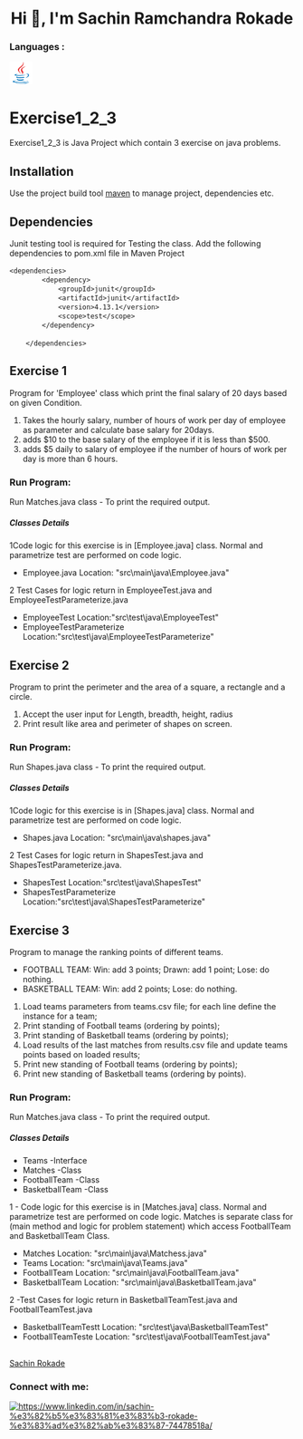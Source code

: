 
<h1 align="center">Hi 👋, I'm Sachin Ramchandra Rokade</h1>


<h3 align="left">Languages :</h3>
<p align="left"> <a href="https://www.java.com" target="_blank" rel="noreferrer"> <img src="https://raw.githubusercontent.com/devicons/devicon/master/icons/java/java-original.svg" alt="java" width="40" height="40"/> </a> </p>

# Exercise1_2_3

Exercise1_2_3 is Java Project which contain 3 exercise on java problems.

## Installation

Use the project build tool [maven](https://maven.apache.org/download.cgi) to manage project, dependencies etc.

## Dependencies

Junit testing tool is required for Testing the class. Add the following dependencies to pom.xml file in Maven Project
```
<dependencies>
        <dependency>
            <groupId>junit</groupId>
            <artifactId>junit</artifactId>
            <version>4.13.1</version>
            <scope>test</scope>
        </dependency>

    </dependencies>
```

##
## Exercise 1
Program for 'Employee' class which print the final salary of 20 days based on given Condition.
1. Takes the hourly salary, number of hours of work per day of employee as parameter and calculate base salary for 20days.
2. adds $10 to the base salary of the employee if it is less than $500.  
3. adds $5 daily to salary of employee if the number of hours of work per day is more than 6 hours. 

 <h3 align="left">Run Program:</h3>
Run Matches.java class - To print the required output. 

 ##### Classes Details
1Code logic for this exercise is in [Employee.java] class. Normal and parametrize test are performed on code logic. 
- Employee.java Location: "src\\main\\java\\Employee.java"

2 Test Cases for logic return in EmployeeTest.java and EmployeeTestParameterize.java 
- EmployeeTest Location:"src\\test\\java\\EmployeeTest"
- EmployeeTestParameterize Location:"src\\test\\java\\EmployeeTestParameterize"

##
## Exercise 2
Program to print the perimeter and the area of a square, a rectangle and a circle. 
1. Accept the user input for Length, breadth, height, radius
2. Print result like area and perimeter of shapes on screen. 

  <h3 align="left">Run Program:</h3>
Run Shapes.java class - To print the required output. 

 ##### Classes Details
1Code logic for this exercise is in [Shapes.java] class. Normal and parametrize test are performed on code logic.  
- Shapes.java Location: "src\\main\\java\\shapes.java"

2 Test Cases for logic return in ShapesTest.java and ShapesTestParameterize.java.  
- ShapesTest Location:"src\\test\\java\\ShapesTest"
- ShapesTestParameterize Location:"src\\test\\java\\ShapesTestParameterize"

##
## Exercise 3
Program to manage the ranking points of different teams. 

- FOOTBALL TEAM: Win: add 3 points; Drawn: add 1 point; Lose: do nothing. 
- BASKETBALL TEAM: Win: add 2 points; Lose: do nothing. 

1.	Load teams parameters from teams.csv file; for each line define the instance for a team; 
2.	Print standing of Football teams (ordering by points); 
3.	Print standing of Basketball teams (ordering by points); 
4.	Load results of the last matches from results.csv file and update teams points based on loaded results; 
5.	Print new standing of Football teams (ordering by points); 
6.	Print new standing of Basketball teams (ordering by points). 


  <h3 align="left">Run Program:</h3>
Run Matches.java class - To print the required output. 


 ##### Classes Details
- Teams -Interface
- Matches -Class
- FootballTeam -Class
- BasketballTeam -Class

1 - Code logic for this exercise is in [Matches.java] class. Normal and parametrize test are performed on code logic.  Matches is separate class for (main method and logic for problem statement) which access FootballTeam and BasketballTeam Class.
- Matches Location: "src\\main\\java\\Matchess.java"
- Teams Location: "src\\main\\java\\Teams.java"
- FootballTeam Location: "src\\main\\java\\FootballTeam.java"
- BasketballTeam Location: "src\\main\\java\\BasketballTeam.java" 

2 -Test Cases for logic return in BasketballTeamTest.java and FootballTeamTest.java
- BasketballTeamTestt Location: "src\\test\\java\\BasketballTeamTest"
- FootballTeamTeste Location: "src\\test\\java\\FootballTeamTest.java"

##
[Sachin Rokade](https://www.linkedin.com/in/sachin-%E3%82%B5%E3%83%81%E3%83%B3-rokade-%E3%83%AD%E3%82%AB%E3%83%87-74478518a/)
<h3 align="left">Connect with me:</h3>
<p align="left">
<a href="https://linkedin.com/in/https://www.linkedin.com/in/sachin-%e3%82%b5%e3%83%81%e3%83%b3-rokade-%e3%83%ad%e3%82%ab%e3%83%87-74478518a/" target="blank"><img align="center" src="https://raw.githubusercontent.com/rahuldkjain/github-profile-readme-generator/master/src/images/icons/Social/linked-in-alt.svg" alt="https://www.linkedin.com/in/sachin-%e3%82%b5%e3%83%81%e3%83%b3-rokade-%e3%83%ad%e3%82%ab%e3%83%87-74478518a/" height="30" width="40" /></a>
</p>



